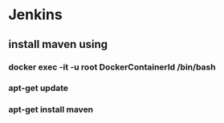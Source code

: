 # Jenkins

## install maven using
### docker exec -it -u root DockerContainerId /bin/bash
### apt-get update
### apt-get install maven
